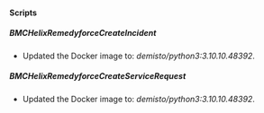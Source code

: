 
#### Scripts
##### BMCHelixRemedyforceCreateIncident
- Updated the Docker image to: *demisto/python3:3.10.10.48392*.
##### BMCHelixRemedyforceCreateServiceRequest
- Updated the Docker image to: *demisto/python3:3.10.10.48392*.